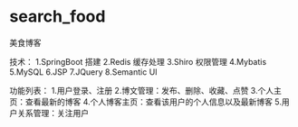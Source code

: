 # search_food
美食博客

技术：
  1.SpringBoot 搭建
  2.Redis 缓存处理
  3.Shiro 权限管理
  4.Mybatis
  5.MySQL
  6.JSP
  7.JQuery
  8.Semantic UI

功能列表：
  1.用户登录、注册
  2.博文管理：发布、删除、收藏、点赞
  3.个人主页：查看最新的博客
  4.个人博客主页：查看该用户的个人信息以及最新博客
  5.用户关系管理：关注用户
